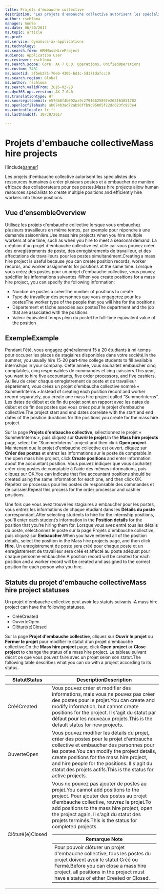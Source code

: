```yaml
---
title: Projets d'embauche collective
description: "Les projets d'embauche collective autorisent les spécialistes des ressources humaines à créer plusieurs postes et à embaucher de manière efficace des collaborateurs pour ces postes."
author: rschloma
manager: AnnBe
ms.date: 06/20/2017
ms.topic: article
ms.prod: 
ms.service: dynamics-ax-applications
ms.technology: 
ms.search.form: HRMMassHireProject
audience: Application User
ms.reviewer: rschloma
ms.search.scope: Core, AX 7.0.0, Operations, UnifiedOperations
ms.custom: 7481
ms.assetid: 5f5eb271-76eb-4305-bd1c-5d171dafccc9
ms.search.region: Global
ms.author: rschloma
ms.search.validFrom: 2016-02-28
ms.dyn365.ops.version: AX 7.0.0
ms.translationtype: HT
ms.sourcegitcommit: e57db8f4b692aa9c27916625897e268f63031782
ms.openlocfilehash: ab074b3ad72ab96ffb9c95005f22dc023fc923e4
ms.contentlocale: fr-fr
ms.lasthandoff: 10/30/2017

---
```


# <a name="mass-hire-projects"></a><span data-ttu-id="8a6c2-103">Projets d'embauche collective</span><span class="sxs-lookup"><span data-stu-id="8a6c2-103">Mass hire projects</span></span>

[!include[banner](../includes/banner.md)]


<span data-ttu-id="8a6c2-104">Les projets d'embauche collective autorisent les spécialistes des ressources humaines à créer plusieurs postes et à embaucher de manière efficace des collaborateurs pour ces postes.</span><span class="sxs-lookup"><span data-stu-id="8a6c2-104">Mass hire projects allow human resources specialists to create multiple positions and efficiently hire workers into those positions.</span></span>

<a name="overview"></a><span data-ttu-id="8a6c2-105">Vue d'ensemble</span><span class="sxs-lookup"><span data-stu-id="8a6c2-105">Overview</span></span>
--------

<span data-ttu-id="8a6c2-106">Utilisez les projets d'embauche collective lorsque vous embauchez plusieurs travailleurs en même temps, par exemple pour répondre à une demande saisonnière.</span><span class="sxs-lookup"><span data-stu-id="8a6c2-106">Use mass hire projects when you hire multiple workers at one time, such as when you hire to meet a seasonal demand.</span></span> <span data-ttu-id="8a6c2-107">La création d'un projet d'embauche collective est utile car vous pouvez créer des enregistrements de poste, des enregistrements de travailleur, et des affectations de travailleurs pour les postes simultanément.</span><span class="sxs-lookup"><span data-stu-id="8a6c2-107">Creating a mass hire project is useful because you can create position records, worker records, and worker assignments for positions at the same time.</span></span> <span data-ttu-id="8a6c2-108">Lorsque vous créez des postes pour un projet d'embauche collective, vous pouvez spécifier les informations suivantes :</span><span class="sxs-lookup"><span data-stu-id="8a6c2-108">When you create positions for a mass hire project, you can specify the following information:</span></span>
-   <span data-ttu-id="8a6c2-109">Nombre de postes à créer</span><span class="sxs-lookup"><span data-stu-id="8a6c2-109">The number of positions to create</span></span>
-   <span data-ttu-id="8a6c2-110">Type de travailleur des personnes que vous engagerez pour les postes</span><span class="sxs-lookup"><span data-stu-id="8a6c2-110">The worker type of the people that you will hire for the positions</span></span>
-   <span data-ttu-id="8a6c2-111">Département et tâche associés aux postes</span><span class="sxs-lookup"><span data-stu-id="8a6c2-111">The department and the job that are associated with the positions</span></span>
-   <span data-ttu-id="8a6c2-112">Valeur équivalent temps plein du poste</span><span class="sxs-lookup"><span data-stu-id="8a6c2-112">The full-time equivalent value of the position</span></span>

## <a name="example"></a><span data-ttu-id="8a6c2-113">Exemple</span><span class="sxs-lookup"><span data-stu-id="8a6c2-113">Example</span></span>
<span data-ttu-id="8a6c2-114">Pendant l'été, vous engagez généralement 15 à 20 étudiants à mi-temps pour occuper les places de stagiaires disponibles dans votre société.</span><span class="sxs-lookup"><span data-stu-id="8a6c2-114">In the summer, you usually hire 15-20 part-time college students to fill available internships in your company.</span></span> <span data-ttu-id="8a6c2-115">Cette année, vous souhaitez embaucher cinq comptables, cinq responsables de commandes et cinq caissiers.</span><span class="sxs-lookup"><span data-stu-id="8a6c2-115">This year, you want to hire five accountants, five order processors, and five cashiers.</span></span> <span data-ttu-id="8a6c2-116">Au lieu de créer chaque enregistrement de poste et de travailleur séparément, vous créez un projet d'embauche collective nommé « SummerInterns ».</span><span class="sxs-lookup"><span data-stu-id="8a6c2-116">Instead of creating each position record and worker record separately, you create one mass hire project called “SummerInterns”.</span></span> <span data-ttu-id="8a6c2-117">Les dates de début et de fin du projet sont en rapport avec les dates de début et de fin des postes que vous créez pour le projet d'embauche collective.</span><span class="sxs-lookup"><span data-stu-id="8a6c2-117">The project start and end dates correlate with the start and end dates of the position durations for the positions you create for the mass hire project.</span></span> 

<span data-ttu-id="8a6c2-118">Sur la page **Projets d'embauche collective**, sélectionnez le projet « SummerInterns », puis cliquez sur **Ouvrir le projet**.</span><span class="sxs-lookup"><span data-stu-id="8a6c2-118">In the **Mass hire projects** page, select the “SummerInterns” project and then click **Open project**.</span></span> <span data-ttu-id="8a6c2-119">Maintenant que le projet d'embauche collective est ouvert, cliquez sur **Créer des postes** et entrez les informations sur le poste de comptable.</span><span class="sxs-lookup"><span data-stu-id="8a6c2-119">In the open mass hire project, click **Create positions** and enter information about the accountant position.</span></span> <span data-ttu-id="8a6c2-120">Vous pouvez indiquer que vous souhaitez créer cinq postes de comptable à l'aide des mêmes informations, puis cliquez sur OK.</span><span class="sxs-lookup"><span data-stu-id="8a6c2-120">You can indicate that five accountant positions should be created using the same information for each one, and then click OK.</span></span> <span data-ttu-id="8a6c2-121">Répétez ce processus pour les postes de responsable des commandes et de caissier.</span><span class="sxs-lookup"><span data-stu-id="8a6c2-121">Repeat this process for the order processor and cashier positions.</span></span> 

<span data-ttu-id="8a6c2-122">Une fois que vous avez trouvé les stagiaires à embaucher pour les postes, vous entrez les informations de chaque étudiant dans les **Détails du poste** correspondant.</span><span class="sxs-lookup"><span data-stu-id="8a6c2-122">After selecting students to hire for the internship positions, you'll enter each student’s information in the **Position details** for the position that you're hiring them for.</span></span> <span data-ttu-id="8a6c2-123">Lorsque vous avez entré tous les détails du poste, sélectionnez le poste sur la page Projets d'embauche collective, puis cliquez sur **Embaucher**.</span><span class="sxs-lookup"><span data-stu-id="8a6c2-123">When you have entered all of the position details, select the position in the Mass hire projects page, and then click **Hire**.</span></span> <span data-ttu-id="8a6c2-124">Un enregistrement de poste sera créé pour chaque poste et un enregistrement de travailleur sera créé et affecté au poste adéquat pour chaque personne embauchée.</span><span class="sxs-lookup"><span data-stu-id="8a6c2-124">A position record will be created for each position and a worker record will be created and assigned to the correct position for each person who you hire.</span></span>

## <a name="mass-hire-project-statuses"></a><span data-ttu-id="8a6c2-125">Statuts du projet d'embauche collective</span><span class="sxs-lookup"><span data-stu-id="8a6c2-125">Mass hire project statuses</span></span>
<span data-ttu-id="8a6c2-126">Un projet d'embauche collective peut avoir les statuts suivants :</span><span class="sxs-lookup"><span data-stu-id="8a6c2-126">A mass hire project can have the following statuses.</span></span>
-   <span data-ttu-id="8a6c2-127">Créé</span><span class="sxs-lookup"><span data-stu-id="8a6c2-127">Created</span></span>
-   <span data-ttu-id="8a6c2-128">Ouverte</span><span class="sxs-lookup"><span data-stu-id="8a6c2-128">Open</span></span>
-   <span data-ttu-id="8a6c2-129">Clôturé(e)</span><span class="sxs-lookup"><span data-stu-id="8a6c2-129">Closed</span></span>

<span data-ttu-id="8a6c2-130">Sur la page **Projet d'embauche collective**, cliquez sur **Ouvrir le projet** ou **Fermer le projet** pour modifier le statut d'un projet d'embauche collective.</span><span class="sxs-lookup"><span data-stu-id="8a6c2-130">On the **Mass hire project** page, click **Open project** or **Close project** to change the status of a mass hire project.</span></span> <span data-ttu-id="8a6c2-131">Le tableau suivant décrit ce que vous pouvez faire avec un projet selon son statut.</span><span class="sxs-lookup"><span data-stu-id="8a6c2-131">The following table describes what you can do with a project according to its status.</span></span>

<table>
<thead>
<tr class="header">
<th><span data-ttu-id="8a6c2-132">Statut</span><span class="sxs-lookup"><span data-stu-id="8a6c2-132">Status</span></span></th>
<th><span data-ttu-id="8a6c2-133">Description</span><span class="sxs-lookup"><span data-stu-id="8a6c2-133">Description</span></span></th>
</tr>
</thead>
<tbody>
<tr class="odd">
<td><span data-ttu-id="8a6c2-134">Créé</span><span class="sxs-lookup"><span data-stu-id="8a6c2-134">Created</span></span></td>
<td><span data-ttu-id="8a6c2-135">Vous pouvez créer et modifier des informations, mais vous ne pouvez pas créer des postes pour le projet.</span><span class="sxs-lookup"><span data-stu-id="8a6c2-135">You can create and modify information, but cannot create positions for the project.</span></span> <span data-ttu-id="8a6c2-136">Il s'agit du statut par défaut pour les nouveaux projets.</span><span class="sxs-lookup"><span data-stu-id="8a6c2-136">This is the default status for new projects.</span></span></td>
</tr>
<tr class="even">
<td><span data-ttu-id="8a6c2-137">Ouverte</span><span class="sxs-lookup"><span data-stu-id="8a6c2-137">Open</span></span></td>
<td><span data-ttu-id="8a6c2-138">Vous pouvez modifier les détails du projet, créer des postes pour le projet d'embauche collective et embaucher des personnes pour les postes.</span><span class="sxs-lookup"><span data-stu-id="8a6c2-138">You can modify the project details, create positions for the mass hire project, and hire people for the positions.</span></span> <span data-ttu-id="8a6c2-139">Il s'agit du statut des projets actifs.</span><span class="sxs-lookup"><span data-stu-id="8a6c2-139">This is the status for active projects.</span></span></td>
</tr>
<tr class="odd">
<td><span data-ttu-id="8a6c2-140">Clôturé(e)</span><span class="sxs-lookup"><span data-stu-id="8a6c2-140">Closed</span></span></td>
<td><span data-ttu-id="8a6c2-141">Vous ne pouvez pas ajouter de postes au projet.</span><span class="sxs-lookup"><span data-stu-id="8a6c2-141">You cannot add positions to the project.</span></span> <span data-ttu-id="8a6c2-142">Pour ajouter des postes au projet d'embauche collective, rouvrez le projet.</span><span class="sxs-lookup"><span data-stu-id="8a6c2-142">To add positions to the mass hire project, open the project again.</span></span> <span data-ttu-id="8a6c2-143">Il s'agit du statut des projets terminés.</span><span class="sxs-lookup"><span data-stu-id="8a6c2-143">This is the status for completed projects.</span></span>
<div class="alert">
<table>
<thead>
<tr class="header">
<th><span data-ttu-id="8a6c2-144"><strong>Remarque </strong></span><span class="sxs-lookup"><span data-stu-id="8a6c2-144"><strong>Note</strong></span></span></th>
</tr>
</thead>
<tbody>
<tr class="odd">
<td><span data-ttu-id="8a6c2-145">Pour pouvoir clôturer un projet d'embauche collective, tous les postes du projet doivent avoir le statut Créé ou Fermé.</span><span class="sxs-lookup"><span data-stu-id="8a6c2-145">Before you can close a mass hire project, all positions in the project must have a status of either Created or Closed.</span></span></td>
</tr>
</tbody>
</table>
</div></td>
</tr>
</tbody>
</table>

 






